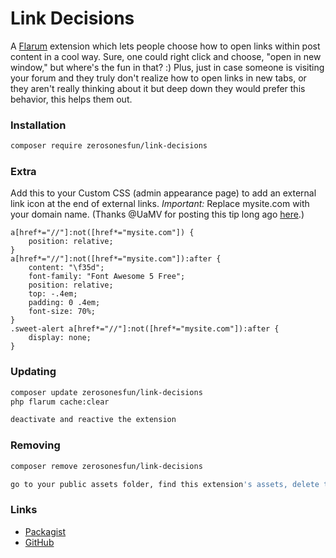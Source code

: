 # Link Decisions

A [Flarum](http://flarum.org) extension which lets people choose how to open links within post content in a cool way. Sure, one could right click and choose, "open in new window," but where's the fun in that? :) Plus, just in case someone is visiting your forum and they truly don't realize how to open links in new tabs, or they aren't really thinking about it but deep down they would prefer this behavior, this helps them out.

### Installation

```sh
composer require zerosonesfun/link-decisions
```

### Extra
Add this to your Custom CSS (admin appearance page) to add an external link icon at the end of external links. *Important:* Replace mysite.com with your domain name. (Thanks @UaMV for posting this tip long ago [here](https://discuss.flarum.org/d/1645-external-link-styling).)

~~~
a[href*="//"]:not([href*="mysite.com"]) {
    position: relative;
}    
a[href*="//"]:not([href*="mysite.com"]):after {
    content: "\f35d";
    font-family: "Font Awesome 5 Free";
    position: relative;
    top: -.4em;
    padding: 0 .4em;
    font-size: 70%;
}
.sweet-alert a[href*="//"]:not([href*="mysite.com"]):after {
    display: none;
}
~~~

### Updating

```sh
composer update zerosonesfun/link-decisions
php flarum cache:clear

deactivate and reactive the extension
```

### Removing

```sh
composer remove zerosonesfun/link-decisions

go to your public assets folder, find this extension's assets, delete the folder
```

### Links

- [Packagist](https://packagist.org/packages/zerosonesfun/link-decisions)
- [GitHub](https://github.com/zerosonesfun/link-decisions)

